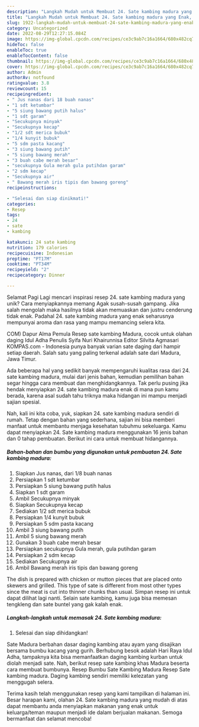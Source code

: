 ```yaml
---
description: "Langkah Mudah untuk Membuat 24. Sate kambing madura yang Enak, Lezat"
title: "Langkah Mudah untuk Membuat 24. Sate kambing madura yang Enak, Lezat"
slug: 1922-langkah-mudah-untuk-membuat-24-sate-kambing-madura-yang-enak-lezat
category: Uncategorized
date: 2022-08-29T12:27:15.084Z
image: https://img-global.cpcdn.com/recipes/ce3c9ab7c16a1664/680x482cq70/24-sate-kambing-madura-foto-resep-utama.jpg
hideToc: false
enableToc: true
enableTocContent: false
thumbnail: https://img-global.cpcdn.com/recipes/ce3c9ab7c16a1664/680x482cq70/24-sate-kambing-madura-foto-resep-utama.jpg
cover: https://img-global.cpcdn.com/recipes/ce3c9ab7c16a1664/680x482cq70/24-sate-kambing-madura-foto-resep-utama.jpg
author: Admin
authorAv: notfound
ratingvalue: 3.8
reviewcount: 15
recipeingredient:
- " Jus nanas dari 18 buah nanas"
- "1 sdt ketumbar"
- "5 siung bawang putih halus"
- "1 sdt garam"
- "Secukupnya minyak"
- "Secukupnya kecap"
- "1/2 sdt merica bubuk"
- "1/4 kunyit bubuk"
- "5 sdm pasta kacang"
- "3 siung bawang putih"
- "5 siung bawang merah"
- "3 buah cabe merah besar"
- "secukupnya Gula merah gula putihdan garam"
- "2 sdm kecap"
- "Secukupnya air"
- " Bawang merah iris tipis dan bawang goreng"
recipeinstructions:

- "Selesai dan siap dinikmati!"
categories:
- Resep
tags:
- 24
- sate
- kambing

katakunci: 24 sate kambing 
nutrition: 179 calories
recipecuisine: Indonesian
preptime: "PT17M"
cooktime: "PT34M"
recipeyield: "2"
recipecategory: Dinner

---
```



Selamat Pagi Lagi mencari inspirasi resep 24. sate kambing madura yang unik? Cara menyiapkannya memang Agak susah-susah gampang. Jika salah mengolah maka hasilnya tidak akan memuaskan dan justru cenderung tidak enak. Padahal 24. sate kambing madura yang enak seharusnya mempunyai aroma dan rasa yang mampu memancing selera kita.


COM) Dapur Alma Pemula Resep sate kambing Madura, cocok untuk olahan daging Idul Adha Penulis Syifa Nuri Khairunnisa Editor Silvita Agmasari KOMPAS.com - Indonesia punya banyak varian sate daging dari hampir setiap daerah. Salah satu yang paling terkenal adalah sate dari Madura, Jawa Timur.

Ada beberapa hal yang sedikit banyak mempengaruhi kualitas rasa dari 24. sate kambing madura, mulai dari jenis bahan, kemudian pemilihan bahan segar hingga cara membuat dan menghidangkannya. Tak perlu pusing jika hendak menyiapkan 24. sate kambing madura enak di mana pun kamu berada, karena asal sudah tahu triknya maka hidangan ini mampu menjadi sajian spesial.


Nah, kali ini kita coba, yuk, siapkan 24. sate kambing madura sendiri di rumah. Tetap dengan bahan yang sederhana, sajian ini bisa memberi manfaat untuk membantu menjaga kesehatan tubuhmu sekeluarga. Kamu dapat menyiapkan 24. Sate kambing madura menggunakan 16 jenis bahan dan 0 tahap pembuatan. Berikut ini cara untuk membuat hidangannya.

<!--inarticleads1-->

##### Bahan-bahan dan bumbu yang digunakan untuk pembuatan 24. Sate kambing madura:

1. Siapkan  Jus nanas, dari 1/8 buah nanas
1. Persiapkan 1 sdt ketumbar
1. Persiapkan 5 siung bawang putih halus
1. Siapkan 1 sdt garam
1. Ambil Secukupnya minyak
1. Siapkan Secukupnya kecap
1. Sediakan 1/2 sdt merica bubuk
1. Persiapkan 1/4 kunyit bubuk
1. Persiapkan 5 sdm pasta kacang
1. Ambil 3 siung bawang putih
1. Ambil 5 siung bawang merah
1. Gunakan 3 buah cabe merah besar
1. Persiapkan secukupnya Gula merah, gula putihdan garam
1. Persiapkan 2 sdm kecap
1. Sediakan Secukupnya air
1. Ambil  Bawang merah iris tipis dan bawang goreng


The dish is prepared with chicken or mutton pieces that are placed onto skewers and grilled. This type of sate is different from most other types since the meat is cut into thinner chunks than usual. Simpan resep ini untuk dapat dilihat lagi nanti. Selain sate kambing, kamu juga bisa memesan tengkleng dan sate buntel yang gak kalah enak. 

<!--inarticleads2-->

##### Langkah-langkah untuk memasak 24. Sate kambing madura:


1. Selesai dan siap dihidangkan!

Sate Madura berbahan dasar daging kambing atau ayam yang disajikan bersama bumbu kacang yang gurih. Berhubung besok adalah Hari Raya Idul Adha, tampaknya kita bisa memanfaatkan daging kambing kurban untuk diolah menjadi sate. Nah, berikut resep sate kambing khas Madura beserta cara membuat bumbunya. Resep Bumbu Sate Kambing Madura Resep Sate kambing madura. Daging kambing sendiri memiliki kelezatan yang menggugah selera. 

Terima kasih telah menggunakan resep yang kami tampilkan di halaman ini. Besar harapan kami, olahan 24. Sate kambing madura yang mudah di atas dapat membantu anda menyiapkan makanan yang enak untuk keluarga/teman maupun menjadi ide dalam berjualan makanan. Semoga bermanfaat dan selamat mencoba!
